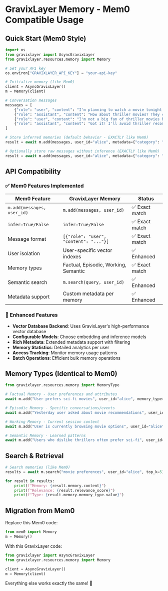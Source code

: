 # GravixLayer Memory - Mem0 Compatible Usage

## Quick Start (Mem0 Style)

```python
import os
from gravixlayer import AsyncGravixLayer
from gravixlayer.resources.memory import Memory

# Set your API key
os.environ["GRAVIXLAYER_API_KEY"] = "your-api-key"

# Initialize memory (like Mem0)
client = AsyncGravixLayer()
m = Memory(client)

# Conversation messages
messages = [
    {"role": "user", "content": "I'm planning to watch a movie tonight. Any recommendations?"},
    {"role": "assistant", "content": "How about thriller movies? They can be quite engaging."},
    {"role": "user", "content": "I'm not a big fan of thriller movies but I love sci-fi movies."},
    {"role": "assistant", "content": "Got it! I'll avoid thriller recommendations and suggest sci-fi movies in the future."}
]

# Store inferred memories (default behavior - EXACTLY like Mem0)
result = await m.add(messages, user_id="alice", metadata={"category": "movie_recommendations"})

# Optionally store raw messages without inference (EXACTLY like Mem0)
result = await m.add(messages, user_id="alice", metadata={"category": "movie_recommendations"}, infer=False)
```

## API Compatibility

### ✅ Mem0 Features Implemented

| Mem0 Feature | GravixLayer Memory | Status |
|--------------|-------------------|---------|
| `m.add(messages, user_id)` | `m.add(messages, user_id)` | ✅ Exact match |
| `infer=True/False` | `infer=True/False` | ✅ Exact match |
| Message format | `[{"role": "user", "content": "..."}]` | ✅ Exact match |
| User isolation | User-specific vector indexes | ✅ Enhanced |
| Memory types | Factual, Episodic, Working, Semantic | ✅ Exact match |
| Semantic search | `m.search(query, user_id)` | ✅ Enhanced |
| Metadata support | Custom metadata per memory | ✅ Enhanced |

### 🚀 Enhanced Features

- **Vector Database Backend**: Uses GravixLayer's high-performance vector database
- **Configurable Models**: Choose embedding and inference models
- **Rich Metadata**: Extended metadata support with filtering
- **Memory Statistics**: Detailed analytics per user
- **Access Tracking**: Monitor memory usage patterns
- **Batch Operations**: Efficient bulk memory operations

## Memory Types (Identical to Mem0)

```python
from gravixlayer.resources.memory import MemoryType

# Factual Memory - User preferences and attributes
await m.add("User prefers sci-fi movies", user_id="alice", memory_type=MemoryType.FACTUAL)

# Episodic Memory - Specific conversations/events  
await m.add("Yesterday user asked about movie recommendations", user_id="alice", memory_type=MemoryType.EPISODIC)

# Working Memory - Current session context
await m.add("User is currently browsing movie options", user_id="alice", memory_type=MemoryType.WORKING)

# Semantic Memory - Learned patterns
await m.add("Users who dislike thrillers often prefer sci-fi", user_id="alice", memory_type=MemoryType.SEMANTIC)
```

## Search & Retrieval

```python
# Search memories (like Mem0)
results = await m.search("movie preferences", user_id="alice", top_k=5)

for result in results:
    print(f"Memory: {result.memory.content}")
    print(f"Relevance: {result.relevance_score}")
    print(f"Type: {result.memory.memory_type.value}")
```

## Migration from Mem0

Replace this Mem0 code:
```python
from mem0 import Memory
m = Memory()
```

With this GravixLayer code:
```python
from gravixlayer import AsyncGravixLayer
from gravixlayer.resources.memory import Memory

client = AsyncGravixLayer()
m = Memory(client)
```

Everything else works exactly the same! 🎉